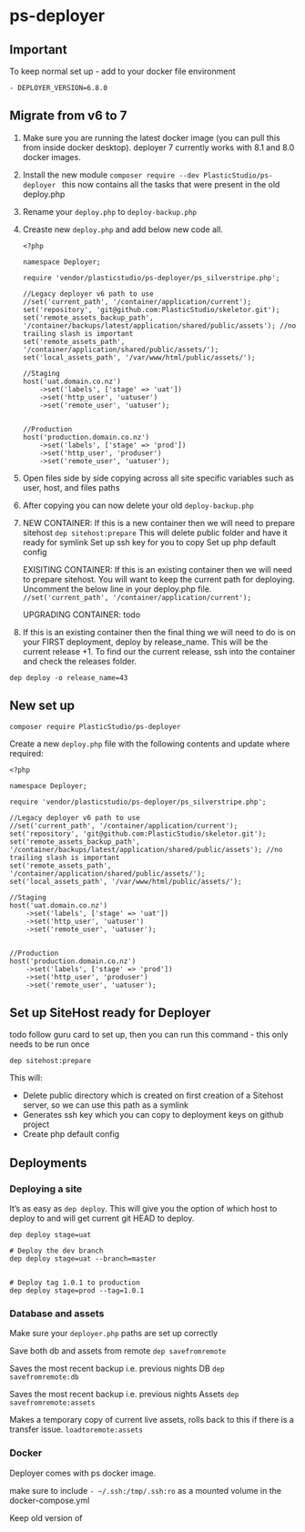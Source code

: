 # ps-deployer

## Important

To keep normal set up - add to your docker file environment

`- DEPLOYER_VERSION=6.8.0`

## Migrate from v6 to 7


1. Make sure you are running the latest docker image (you can pull this from inside docker desktop). deployer 7 currently works with 8.1 and 8.0 docker images.
2. Install the new module `composer require --dev PlasticStudio/ps-deployer ` this now contains all the tasks that were present in the old deploy.php
3. Rename your `deploy.php` to `deploy-backup.php`
4. Creaste new `deploy.php` and add below new code all. 
    ```
    <?php

    namespace Deployer;

    require 'vendor/plasticstudio/ps-deployer/ps_silverstripe.php';

    //Legacy deployer v6 path to use
    //set('current_path', '/container/application/current');
    set('repository', 'git@github.com:PlasticStudio/skeletor.git');
    set('remote_assets_backup_path', '/container/backups/latest/application/shared/public/assets'); //no trailing slash is important
    set('remote_assets_path', '/container/application/shared/public/assets/');
    set('local_assets_path', '/var/www/html/public/assets/');

    //Staging
    host('uat.domain.co.nz')
        ->set('labels', ['stage' => 'uat'])
        ->set('http_user', 'uatuser')
        ->set('remote_user', 'uatuser');


    //Production
    host('production.domain.co.nz')
        ->set('labels', ['stage' => 'prod'])
        ->set('http_user', 'produser')
        ->set('remote_user', 'uatuser');
    ```

5. Open files side by side copying across all site specific variables such as user, host, and files paths
6. After copying you can now delete your old `deploy-backup.php`
7. NEW CONTAINER: If this is a new container then we will need to prepare sitehost
   `dep sitehost:prepare`
   This will delete public folder and have it ready for symlink
   Set up ssh key for you to copy
   Set up php default config
   
   EXISITING CONTAINER: If this is an existing container then we will need to prepare sitehost. You will want to keep the current path for deploying. Uncomment the below line in your deploy.php file.
   `//set('current_path', '/container/application/current');`
   
   UPGRADING CONTAINER: todo

8. If this is an existing container then the final thing we will need to do is on your FIRST deployment, deploy by release_name. This will be the current release +1.
To find our the current release, ssh into the container and check the releases folder.
```
dep deploy -o release_name=43
```


## New set up

`composer require PlasticStudio/ps-deployer`

Create a new `deploy.php` file with the following contents and update where required:

```
<?php

namespace Deployer;

require 'vendor/plasticstudio/ps-deployer/ps_silverstripe.php';

//Legacy deployer v6 path to use
//set('current_path', '/container/application/current');
set('repository', 'git@github.com:PlasticStudio/skeletor.git');
set('remote_assets_backup_path', '/container/backups/latest/application/shared/public/assets'); //no trailing slash is important
set('remote_assets_path', '/container/application/shared/public/assets/');
set('local_assets_path', '/var/www/html/public/assets/');

//Staging
host('uat.domain.co.nz')
    ->set('labels', ['stage' => 'uat'])
    ->set('http_user', 'uatuser')
    ->set('remote_user', 'uatuser');


//Production
host('production.domain.co.nz')
    ->set('labels', ['stage' => 'prod'])
    ->set('http_user', 'produser')
    ->set('remote_user', 'uatuser');

```



## Set up SiteHost ready for Deployer

todo
follow guru card to set up, then you can run this command - this only needs to be run once

`dep sitehost:prepare`

This will:

- Delete public directory which is created on first creation of a Sitehost server, so we can use this path as a symlink
- Generates ssh key which you can copy to deployment keys on github project
- Create php default config 




## Deployments


### Deploying a site

It’s as easy as `dep deploy`.  This will give you the option of which host to deploy to and will get current git HEAD to deploy.

```
dep deploy stage=uat
```

```
# Deploy the dev branch
dep deploy stage=uat --branch=master


# Deploy tag 1.0.1 to production
dep deploy stage=prod --tag=1.0.1
```


### Database and assets

Make sure your `deployer.php` paths are set up correctly

Save both db and assets from remote
`dep savefromremote`

Saves the most recent backup i.e. previous nights DB
`dep savefromremote:db`

Saves the most recent backup i.e. previous nights Assets
`dep savefromremote:assets`

Makes a temporary copy of current live assets, rolls back to this if there is a transfer issue.
`loadtoremote:assets`



### Docker
Deployer comes with ps docker image.

make sure to include `- ~/.ssh:/tmp/.ssh:ro` as a mounted volume in the docker-compose.yml 


Keep old version of 
